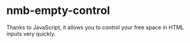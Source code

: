 # nmb-empty-control
Thanks to JavaScript, it allows you to control your free space in HTML inputs very quickly.
